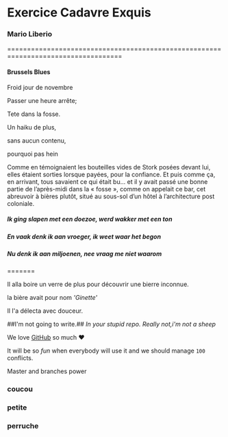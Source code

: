 # Exercice Cadavre Exquis
### Mario Liberio

===================================================================================

#### Brussels Blues




Froid jour de novembre

Passer une heure arrête;

Tete dans la fosse.

Un haiku de plus,

sans aucun contenu,

pourquoi pas hein



Comme en témoignaient les bouteilles vides de Stork posées devant lui, elles étaient sorties lorsque payées, pour la confiance. Et puis comme ça, en arrivant, tous savaient ce qui était bu... et il y avait passé une bonne partie de l’après-midi dans la « fosse », comme on appelait ce bar, cet abreuvoir à bières plutôt, situé au sous-sol d’un hôtel à l’architecture post coloniale.

##### Ik ging slapen met een doezoe, werd wakker met een ton
##### En vaak denk ik aan vroeger, ik weet waar het begon
##### Nu denk ik aan miljoenen, nee vraag me niet waarom
=======


Il alla boire un verre de plus pour découvrir une bierre inconnue.

la bière avait pour nom *'Ginette'*

Il l'a délecta avec douceur.


##I'm not going to write.## 
*In your stupid repo.* 
_Really not,i'm not a sheep_ 


We love [GitHub](https://github.com) so much :heart:

It will be so *fun* when everybody will use it and we should manage `100` conflicts.

Master and branches power
 

### coucou
### petite
### perruche
